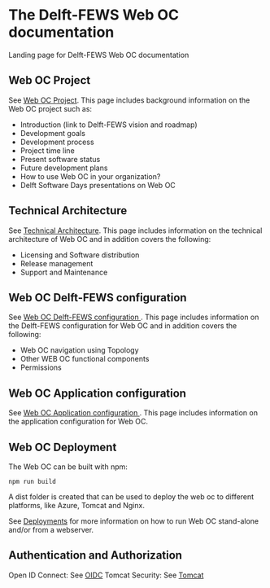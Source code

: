 # The Delft-FEWS Web OC documentation

Landing page for Delft-FEWS Web OC documentation

## Web OC Project

See [Web OC Project](project/). This page includes background information on the Web OC project such as:

- Introduction (link to Delft-FEWS vision and roadmap)
- Development goals
- Development process
- Project time line
- Present software status
- Future development plans
- How to use Web OC in your organization?
- Delft Software Days presentations on Web OC

## Technical Architecture

See [Technical Architecture](architecture/). This page includes information on the technical architecture of Web OC and in addition covers the following:

- Licensing and Software distribution
- Release management
- Support and Maintenance

## Web OC Delft-FEWS configuration

See [Web OC Delft-FEWS configuration ](configuration/). This page includes information on the Delft-FEWS configuration for Web OC and in addition covers the following:

- Web OC navigation using Topology
- Other WEB OC functional components
- Permissions

## Web OC Application configuration

See [Web OC Application configuration ](app_configuration/). This page includes information on the application configuration for Web OC.

## Web OC Deployment

The Web OC can be built with npm:

```
npm run build
```

A dist folder is created that can be used to deploy the web oc to different platforms, like Azure, Tomcat and Nginx.

See [Deployments](deployments/) for more information on how to run Web OC stand-alone and/or from a webserver.

## Authentication and Authorization

Open ID Connect: See [OIDC](oidc/)
Tomcat Security: See [Tomcat](tomcat-security/)
